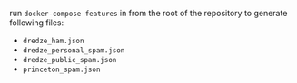 run `docker-compose features` in from the root of the repository to generate 
following files:
* `dredze_ham.json`
* `dredze_personal_spam.json`
* `dredze_public_spam.json`
* `princeton_spam.json`